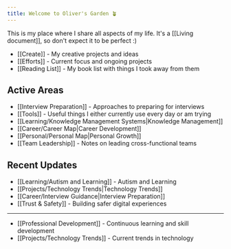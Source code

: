 ```yaml
---
title: Welcome to Oliver's Garden 🪴
---
```

This is my place where I share all aspects of my life. It's a [[Living document]], so don't expect it to be perfect :) 

- [[Create]] - My creative projects and ideas
- [[Efforts]] - Current focus and ongoing projects
- [[Reading List]] - My book list with things I took away from them

## Active Areas

- [[Interview Preparation]] - Approaches to preparing for interviews
- [[Tools]] - Useful things I either currently use every day or am trying
- [[Learning/Knowledge Management Systems|Knowledge Management]]
- [[Career/Career Map|Career Development]]
- [[Personal/Personal Map|Personal Growth]]
- [[Team Leadership]] - Notes on leading cross-functional teams

## Recent Updates
- [[Learning/Autism and Learning]] - Autism and Learning
- [[Projects/Technology Trends|Technology Trends]]
- [[Career/Interview Guidance|Interview Preparation]]
- [[Trust & Safety]] - Building safer digital experiences

---



- [[Professional Development]] - Continuous learning and skill development
- [[Projects/Technology Trends]] - Current trends in technology